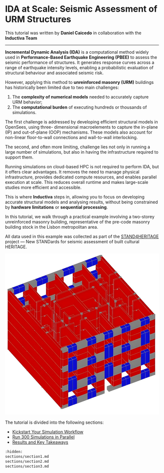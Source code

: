 # IDA at Scale: Seismic Assessment of URM Structures

This tutorial was written by **Daniel Caicedo** in collaboration with the **Inductiva Team**

---

**Incremental Dynamic Analysis (IDA)** is a computational method widely used in **Performance-Based Earthquake Engineering (PBEE)** to assess the seismic performance of structures. It generates response curves across a range of earthquake intensity levels, enabling a probabilistic evaluation of structural behaviour and associated seismic risk.

However, applying this method to **unreinforced masonry (URM)** buildings has historically been limited due to two main challenges:
1. The **complexity of numerical models** needed to accurately capture URM behavior;
2. The **computational burden** of executing hundreds or thousands of simulations.

The first challenge is addressed by developing efficient structural models in OpenSees, using three-
dimensional macroelements to capture the in-plane (IP) and out-of-plane (OOP) mechanisms. These models also account for non-linear floor-to-wall connections and wall-to-wall interlocking.

The second, and often more limiting, challenge lies not only in running a large number of simulations, but also in having the infrastructure required to support them. 

Running simulations on cloud-based HPC is not required to perform IDA, but it offers clear advantages. It removes the need to 
manage physical infrastructure, provides dedicated compute resources, and enables parallel execution at scale. This reduces overall 
runtime and makes large-scale studies more efficient and accessible.

This is where **Inductiva** steps in, allowing you to focus on developing accurate structural models and analysing results, without 
being constrained by **hardware limitations** or **sequential processing**.

In this tutorial, we walk through a practical example involving a two-storey unreinforced masonry building, representative of the 
pre-code masonry building stock in the Lisbon metropolitan area.

All data used in this example was collected as part of the [STAND4HERITAGE](https://stand4heritage.org) project — New STANDards for 
seismic assessment of built cultural HERITAGE.

<p align="center"><img src="../_static/prototype.jpeg" alt="Prototype" width="700"></p> 

The tutorial is divided into the following sections:
- [Kickstart Your Simulation Workflow](sections/section1)
- [Run 300 Simulations in Parallel](sections/section2)
- [Results and Key Takeaways](sections/section3)

```{toctree}
:hidden:
sections/section1.md
sections/section2.md
sections/section3.md
```